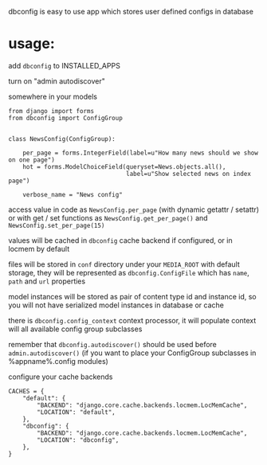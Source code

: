dbconfig is easy to use app which stores user defined configs in database

usage:
======

add `dbconfig` to INSTALLED_APPS

turn on "admin autodiscover"

somewhere in your models

    from django import forms
    from dbconfig import ConfigGroup
    
    
    class NewsConfig(ConfigGroup):
        
        per_page = forms.IntegerField(label=u"How many news should we show on one page")
        hot = forms.ModelChoiceField(queryset=News.objects.all(),
                                     label=u"Show selected news on index page")
        
        verbose_name = "News config"


access value in code as `NewsConfig.per_page` (with dynamic getattr / setattr)
or with get / set functions as `NewsConfig.get_per_page()` and `NewsConfig.set_per_page(15)`

values will be cached in `dbconfig` cache backend if configured, or in locmem by default

files will be stored in `conf` directory under your `MEDIA_ROOT` with default storage,
they will be represented as `dbconfig.ConfigFile` which has `name`, `path` and `url` properties

model instances will be stored as pair of content type id and instance id, so you will not
have serialized model instances in database or cache

there is `dbconfig.config_context` context processor, it will populate context will all available
config group subclasses

remember that `dbconfig.autodiscover()` should be used before `admin.autodiscover()`
(if you want to place your ConfigGroup subclasses in %appname%.config modules)

configure your cache backends

    CACHES = {
        "default": {
            "BACKEND": "django.core.cache.backends.locmem.LocMemCache",
            "LOCATION": "default",
        },
        "dbconfig": {
            "BACKEND": "django.core.cache.backends.locmem.LocMemCache",
            "LOCATION": "dbconfig",        
        },
    }

